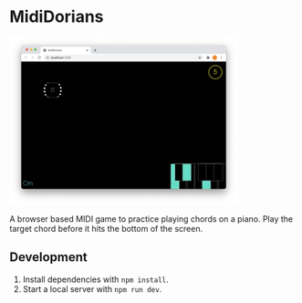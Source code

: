 # MidiDorians

<img src="mididorians.png" alt="Image of MidiDorians" width="400">

A browser based MIDI game to practice playing chords on a piano. Play the target chord before it hits the bottom of the screen.

## Development

1. Install dependencies with `npm install`.
2. Start a local server with `npm run dev`.
